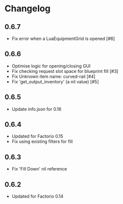 # Changelog

## 0.6.7

* Fix error when a LuaEquipmentGrid is opened [#6]

## 0.6.6

* Optimise logic for opening/closing GUI
* Fix checking request slot space for blueprint fill [#3]
* Fix Unknown item name: curved-rail [#4]
* Fix 'get_output_inventory' (a nil value) [#5]

## 0.6.5

* Update info.json for 0.16

## 0.6.4

* Updated for Factorio 0.15
* Fix using existing filters for fill

## 0.6.3

* Fix 'Fill Down' nil reference


## 0.6.2

* Updated for Factorio 0.14
